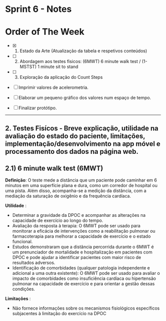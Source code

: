 # Sprint 6 - Notes 

# Order of The Week

- [x]  1. Estado da Arte (Atualização da tabela e respetivos conteúdos)

- [ ]  2. Abordagem aos testes fisicos: (6MWT) 6 minute walk test / (1-MSTST) 1 minute sit to stand
   
- [ ]  3. Exploração da aplicação do Count Steps 
  - [ ]  Imprimir valores de acelerometria. 
  - [ ]  Elaborar um pequeno gráfico dos valores num espaço de tempo.
  - [ ]  Finalizar protótipo.
  
--------------------------

## 2. Testes Fisícos - Breve explicação, utilidade na avaliação do estado do paciente, limitações, implementação/desenvolvimento na app móvel e processamento dos dados na página web.

## 2.1) 6 minute walk test (6MWT)

**Definição**: O teste mede a distância que um paciente pode caminhar em 6 minutos em uma superfície plana e dura, como um corredor de hospital ou uma pista. Além disso, acompanha-se a medição da distância, com a mediação da saturação de oxigênio e da frequência cardíaca. 

**Utilidade** : 
* Determinar a gravidade da DPOC e acompanhar as alterações na capacidade de exercício ao  longo do tempo.
* Avaliação da resposta à terapia: O 6MWT pode ser usado para monitorar a eficácia de intervenções como a reabilitação pulmonar ou farmacoterapia para melhorar a capacidade de exercício e o estado funcional.
* Estudos demonstraram que a distância percorrida durante o 6MWT é um prenunciador de mortalidade e hospitalização em pacientes com DPOC e pode ajudar a identificar pacientes com maior risco de resultados adversos.
* Identificação de comorbidades (qualquer patologia independente e adicional a uma outra existente): O 6MWT pode ser usado para avaliar o impacto de comorbidades como insuficiência cardíaca ou hipertensão pulmonar na capacidade de exercício e para orientar a gestão dessas condições.

**Limitações** : 
* Não fornece informações sobre os mecanismos fisiológicos específicos subjacentes à limitação do exercício na DPOC


